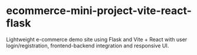# ecommerce-mini-project-vite-react-flask
Lightweight e-commerce demo site using Flask and Vite + React with user login/registration, frontend-backend integration and responsive UI.

